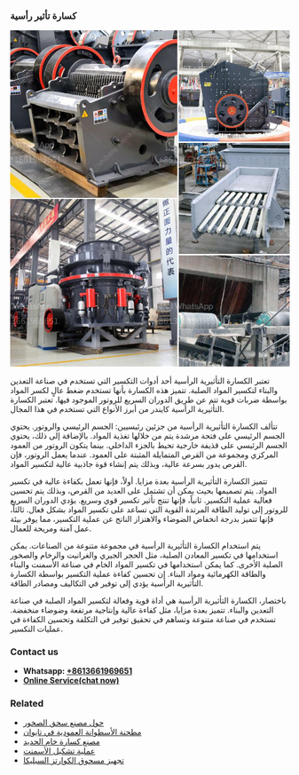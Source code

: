 <h3>كسارة تأثير رأسية</h3><img src='1701853117.jpg' alt=''><p>تعتبر الكسارة التأثيرية الرأسية أحد أدوات التكسير التي تستخدم في صناعة التعدين والبناء لتكسير المواد الصلبة. تتميز هذه الكسارة بأنها تستخدم ضغط عالٍ لكسر المواد بواسطة ضربات قوية تتم عن طريق الدوران السريع للروتور الموجود فيها. تعتبر الكسارة التأثيرية الرأسية كايندر من أبرز الأنواع التي تستخدم في هذا المجال.</p><p>تتألف الكسارة التأثيرية الرأسية من جزئين رئيسيين: الجسم الرئيسي والروتور. يحتوي الجسم الرئيسي على فتحة مرشدة يتم من خلالها تغذية المواد. بالإضافة إلى ذلك، يحتوي الجسم الرئيسي على قذيفة خارجية تحيط بالجزء الداخلي. بينما يتكون الروتور من العمود المركزي ومجموعة من القرص المتمايلة المثبتة على العمود. عندما يعمل الروتور، فإن القرص يدور بسرعة عالية، وبذلك يتم إنشاء قوة جاذبية عالية لتكسير المواد.</p><p>تتميز الكسارة التأثيرية الرأسية بعدة مزايا. أولاً، فإنها تعمل بكفاءة عالية في تكسير المواد. يتم تصميمها بحيث يمكن أن تشتمل على العديد من القرص، وبذلك يتم تحسين فعالية عملية التكسير. ثانياً، فإنها تنتج تأثير تكسير قوي وسريع. يؤدي الدوران السريع للروتور إلى توليد الطاقة المرتدة القوية التي تساعد على تكسير المواد بشكل فعال. ثالثاً، فإنها تتميز بدرجة انخفاض الضوضاء والاهتزاز الناتج عن عملية التكسير، مما يوفر بيئة عمل آمنة ومريحة للعمال.</p><p>يتم استخدام الكسارة التأثيرية الرأسية في مجموعة متنوعة من الصناعات. يمكن استخدامها في تكسير المعادن الصلبة، مثل الحجر الجيري والغرانيت والرخام والصخور الصلبة الأخرى. كما يمكن استخدامها في تكسير المواد الخام في صناعة الأسمنت والبناء والطاقة الكهرمائية ومواد البناء. إن تحسين كفاءة عملية التكسير بواسطة الكسارة التأثيرية الرأسية يؤدي إلى توفير في التكاليف ومصادر الطاقة.</p><p>باختصار، الكسارة التأثيرية الرأسية هي أداة قوية وفعالة لتكسير المواد الصلبة في صناعة التعدين والبناء. تتميز بعدة مزايا، مثل كفاءة عالية وإنتاجية مرتفعة وضوضاء منخفضة. تستخدم في صناعة متنوعة وتساهم في تحقيق توفير في التكلفة وتحسين الكفاءة في عمليات التكسير.</p><h3>Contact us</h3><ul><li><strong>Whatsapp:&nbsp;<a href="https://wa.me/8613661969651">+8613661969651</a></strong></li><li><a href="https://swt.shibang-china.com/?git&amp;zhl&amp;كسارة تأثير رأسية"><strong>Online Service(chat now)</strong></a></li></ul><h3>Related</h3><ul><li><a href='حول مصنع سحق الصخور.md'>حول مصنع سحق الصخور</a></li><li><a href='مطحنة الأسطوانة العمودية في تايوان.md'>مطحنة الأسطوانة العمودية في تايوان</a></li><li><a href='مصنع كسارة خام الحديد.md'>مصنع كسارة خام الحديد</a></li><li><a href='عملية تشكيل الأسمنت.md'>عملية تشكيل الأسمنت</a></li><li><a href='تجهيز مسحوق الكوارتز السيليكا.md'>تجهيز مسحوق الكوارتز السيليكا</a></li></ul>